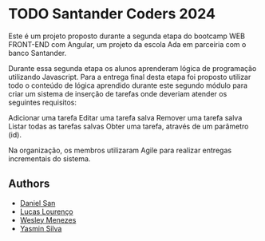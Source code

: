 # TODO Santander Coders 2024

Este é um projeto proposto durante a segunda etapa do bootcamp WEB FRONT-END com Angular, um projeto da escola Ada em parceiria com o banco Santander.

Durante essa segunda etapa os alunos aprenderam lógica de programação utilizando Javascript. Para a entrega final desta etapa foi proposto utilizar todo o conteúdo de lógica aprendido durante este segundo módulo para criar um sistema de inserção de tarefas onde deveriam atender os seguintes requisitos:

Adicionar uma tarefa Editar uma tarefa salva Remover uma tarefa salva Listar todas as tarefas salvas Obter uma tarefa, através de um parâmetro (id).

Na organização, os membros utilizaram Agile para realizar entregas incrementais do sistema.

## Authors

- [Daniel San](https://www.github.com/daniel-san8)
- [Lucas Lourenço](https://www.github.com/lourencolucas)
- [Wesley Menezes](https://www.github.com/xxwelldone)
- [Yasmin Silva](https://www.github.com/yasminsilva1)

